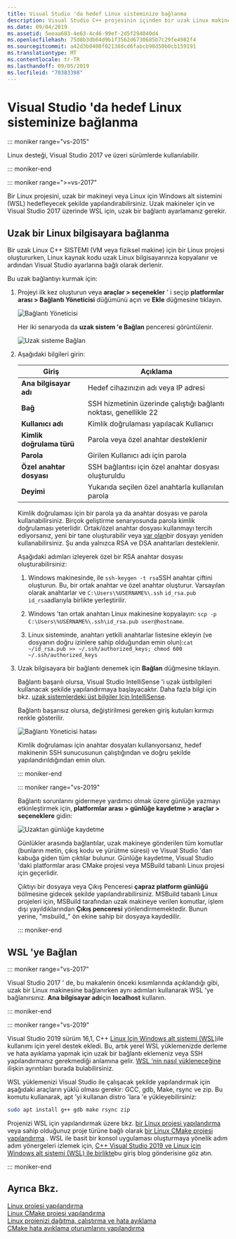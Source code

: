 ```yaml
---
title: Visual Studio 'da hedef Linux sisteminize bağlanma
description: Visual Studio C++ projesinin içinden bir uzak Linux makinesine veya WSL 'ye bağlanma.
ms.date: 09/04/2019
ms.assetid: 5eeaa683-4e63-4c46-99ef-2d5f294040d4
ms.openlocfilehash: 75d8b3db64d9b1f3562d6730685b7c29fe4982f4
ms.sourcegitcommit: a42d3b0408f02138dcd6fabcb98d50b0cb159191
ms.translationtype: MT
ms.contentlocale: tr-TR
ms.lasthandoff: 09/05/2019
ms.locfileid: "70383398"
---
```

# <a name="connect-to-your-target-linux-system-in-visual-studio"></a>Visual Studio 'da hedef Linux sisteminize bağlanma

::: moniker range="vs-2015"

Linux desteği, Visual Studio 2017 ve üzeri sürümlerde kullanılabilir.

::: moniker-end

::: moniker range=">=vs-2017"

Bir Linux projesini, uzak bir makineyi veya Linux için Windows alt sistemini (WSL) hedefleyecek şekilde yapılandırabilirsiniz. Uzak makineler için ve Visual Studio 2017 üzerinde WSL için, uzak bir bağlantı ayarlamanız gerekir. 

## <a name="connect-to-a-remote-linux-computer"></a>Uzak bir Linux bilgisayara bağlanma

Bir uzak Linux C++ SISTEMI (VM veya fiziksel makine) için bir Linux projesi oluştururken, Linux kaynak kodu uzak Linux bilgisayarınıza kopyalanır ve ardından Visual Studio ayarlarına bağlı olarak derlenir.

Bu uzak bağlantıyı kurmak için:

1. Projeyi ilk kez oluşturun veya **araçlar > seçenekler** ' i seçip **platformlar arası > Bağlantı Yöneticisi** düğümünü açın ve **Ekle** düğmesine tıklayın.

   ![Bağlantı Yöneticisi](media/settings_connectionmanager.png)

   Her iki senaryoda da **uzak sistem 'e Bağlan** penceresi görüntülenir.

   ![Uzak sisteme Bağlan](media/connect.png)

1. Aşağıdaki bilgileri girin:

   | Giriş | Açıklama
   | ----- | ---
   | **Ana bilgisayar adı**           | Hedef cihazınızın adı veya IP adresi
   | **Bağ**                | SSH hizmetinin üzerinde çalıştığı bağlantı noktası, genellikle 22
   | **Kullanıcı adı**           | Kimlik doğrulaması yapılacak Kullanıcı
   | **Kimlik doğrulama türü** | Parola veya özel anahtar desteklenir
   | **Parola**            | Girilen Kullanıcı adı için parola
   | **Özel anahtar dosyası**    | SSH bağlantısı için özel anahtar dosyası oluşturuldu
   | **Deyimi**          | Yukarıda seçilen özel anahtarla kullanılan parola

   Kimlik doğrulaması için bir parola ya da anahtar dosyası ve parola kullanabilirsiniz. Birçok geliştirme senaryosunda parola kimlik doğrulaması yeterlidir. Ortak/özel anahtar dosyası kullanmayı tercih ediyorsanız, yeni bir tane oluşturabilir veya [var olan](https://security.stackexchange.com/questions/10203/reusing-private-public-keys)bir dosyayı yeniden kullanabilirsiniz. Şu anda yalnızca RSA ve DSA anahtarları desteklenir. 
   
   Aşağıdaki adımları izleyerek özel bir RSA anahtar dosyası oluşturabilirsiniz:

    1. Windows makinesinde, ile `ssh-keygen -t rsa`SSH anahtar çiftini oluşturun. Bu, bir ortak anahtar ve özel anahtar oluşturur. Varsayılan olarak anahtarlar ve `C:\Users\%USERNAME%\.ssh` `id_rsa.pub` `id_rsa`adlarıyla birlikte yerleştirilir.

    1. Windows 'tan ortak anahtarı Linux makinesine kopyalayın: `scp -p C:\Users\%USERNAME%\.ssh\id_rsa.pub user@hostname`.

    1. Linux sisteminde, anahtarı yetkili anahtarlar listesine ekleyin (ve dosyanın doğru izinlere sahip olduğundan emin olun):`cat ~/id_rsa.pub >> ~/.ssh/authorized_keys; chmod 600 ~/.ssh/authorized_keys`

1. Uzak bilgisayara bir bağlantı denemek için **Bağlan** düğmesine tıklayın. 

   Bağlantı başarılı olursa, Visual Studio IntelliSense 'i uzak üstbilgileri kullanacak şekilde yapılandırmaya başlayacaktır. Daha fazla bilgi için bkz. [uzak sistemlerdeki üst bilgiler Için IntelliSense](configure-a-linux-project.md#remote_intellisense).

   Bağlantı başarısız olursa, değiştirilmesi gereken giriş kutuları kırmızı renkle gösterilir.

   ![Bağlantı Yöneticisi hatası](media/settings_connectionmanagererror.png)

   Kimlik doğrulaması için anahtar dosyaları kullanıyorsanız, hedef makinenin SSH sunucusunun çalıştığından ve doğru şekilde yapılandırıldığından emin olun.

   ::: moniker-end

   ::: moniker range="vs-2019"

   Bağlantı sorunlarını gidermeye yardımcı olmak üzere günlüğe yazmayı etkinleştirmek için, **platformlar arası > günlüğe kaydetme > araçlar > seçeneklere** gidin:

   ![Uzaktan günlüğe kaydetme](media/remote-logging-vs2019.png)

   Günlükler arasında bağlantılar, uzak makineye gönderilen tüm komutlar (bunların metin, çıkış kodu ve yürütme süresi) ve Visual Studio 'dan kabuğa giden tüm çıktılar bulunur. Günlüğe kaydetme, Visual Studio 'daki platformlar arası CMake projesi veya MSBuild tabanlı Linux projesi için geçerlidir.

   Çıktıyı bir dosyaya veya Çıkış Penceresi **çapraz platform günlüğü** bölmesine gidecek şekilde yapılandırabilirsiniz. MSBuild tabanlı Linux projeleri için, MSBuild tarafından uzak makineye verilen komutlar, işlem dışı yayıldıklarından **Çıkış penceresi** yönlendirmemektedir. Bunun yerine, "msbuild_" ön ekine sahip bir dosyaya kaydedilir.

   ::: moniker-end

## <a name="connect-to-wsl"></a>WSL 'ye Bağlan

::: moniker range="vs-2017"

Visual Studio 2017 ' de, bu makalenin önceki kısımlarında açıklandığı gibi, uzak bir Linux makinesine bağlanırken aynı adımları kullanarak WSL 'ye bağlanırsınız. **Ana bilgisayar adı**için **localhost** kullanın.

::: moniker-end

::: moniker range="vs-2019"

Visual Studio 2019 sürüm 16,1, C++ [Linux Için Windows alt sistemi (WSL)](https://docs.microsoft.com/windows/wsl/about)ile kullanımı için yerel destek ekledi.  Bu, artık yerel WSL yüklemenizde derleme ve hata ayıklama yapmak için uzak bir bağlantı eklemeniz veya SSH yapılandırmanız gerekmediği anlamına gelir. [WSL 'nin nasıl yükleneceğine](https://docs.microsoft.com/windows/wsl/install-win10) ilişkin ayrıntıları burada bulabilirsiniz.

WSL yüklemenizi Visual Studio ile çalışacak şekilde yapılandırmak için aşağıdaki araçların yüklü olması gerekir: GCC, gdb, Make, rsync ve zip. Bu komutu kullanarak, apt 'yi kullanan distro 'lara 'e yükleyebilirsiniz: 

```bash
sudo apt install g++ gdb make rsync zip
```

Projenizi WSL için yapılandırmak üzere bkz. [bir Linux projesi yapılandırma](configure-a-linux-project.md) veya sahip olduğunuz proje türüne bağlı olarak [bir Linux CMake projesi yapılandırma](cmake-linux-project.md) . WSL ile basit bir konsol uygulaması oluşturmaya yönelik adım adım yönergeleri izlemek için, [ C++ Visual Studio 2019 ve Linux için Windows alt sistemi (WSL) ile birlikte](https://devblogs.microsoft.com/cppblog/c-with-visual-studio-2019-and-windows-subsystem-for-linux-wsl/)bu giriş blog gönderisine göz atın.

::: moniker-end

## <a name="see-also"></a>Ayrıca Bkz.

[Linux projesi yapılandırma](configure-a-linux-project.md)<br />
[Linux CMake projesi yapılandırma](cmake-linux-project.md)<br />
[Linux projenizi dağıtma, çalıştırma ve hata ayıklama](deploy-run-and-debug-your-linux-project.md)<br />
[CMake hata ayıklama oturumlarını yapılandırma](../build/configure-cmake-debugging-sessions.md)
